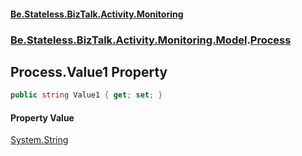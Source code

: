 #### [Be.Stateless.BizTalk.Activity.Monitoring](README.md 'README')
### [Be.Stateless.BizTalk.Activity.Monitoring.Model](Be.Stateless.BizTalk.Activity.Monitoring.Model.md 'Be.Stateless.BizTalk.Activity.Monitoring.Model').[Process](Process.md 'Be.Stateless.BizTalk.Activity.Monitoring.Model.Process')

## Process.Value1 Property

```csharp
public string Value1 { get; set; }
```

#### Property Value
[System.String](https://docs.microsoft.com/en-us/dotnet/api/System.String 'System.String')